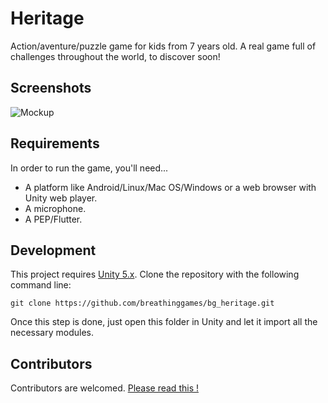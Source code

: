 # Heritage

Action/aventure/puzzle game for kids from 7 years old.
A real game full of challenges throughout the world, to discover soon!

## Screenshots
![Mockup](http://fibrosekystique.net/sites/default/files/styles/visuel/public/pays.png)

## Requirements
In order to run the game, you'll need...

* A platform like Android/Linux/Mac OS/Windows or a web browser with Unity web player.
* A microphone.
* A PEP/Flutter.

## Development
This project requires [Unity 5.x](http://unity3d.com/). Clone the repository with the following command line:

```
git clone https://github.com/breathinggames/bg_heritage.git
```

Once this step is done, just open this folder in Unity and let it import all the necessary modules.

## Contributors
Contributors are welcomed. 
[Please read this !](http://www.fibrosekystique.net/?q=en/contributing)
